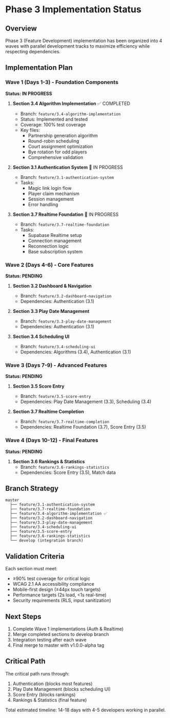 # Phase 3 Implementation Status

## Overview
Phase 3 (Feature Development) implementation has been organized into 4 waves with parallel development tracks to maximize efficiency while respecting dependencies.

## Implementation Plan

### Wave 1 (Days 1-3) - Foundation Components
**Status: IN PROGRESS**

1. **Section 3.4 Algorithm Implementation** ✅ COMPLETED
   - Branch: `feature/3.4-algorithm-implementation`
   - Status: Implemented and tested
   - Coverage: 100% test coverage
   - Key files:
     - Partnership generation algorithm
     - Round-robin scheduling
     - Court assignment optimization
     - Bye rotation for odd players
     - Comprehensive validation

2. **Section 3.1 Authentication System** 🚧 IN PROGRESS
   - Branch: `feature/3.1-authentication-system`
   - Tasks:
     - Magic link login flow
     - Player claim mechanism
     - Session management
     - Error handling

3. **Section 3.7 Realtime Foundation** 🚧 IN PROGRESS
   - Branch: `feature/3.7-realtime-foundation`
   - Tasks:
     - Supabase Realtime setup
     - Connection management
     - Reconnection logic
     - Base subscription system

### Wave 2 (Days 4-6) - Core Features
**Status: PENDING**

1. **Section 3.2 Dashboard & Navigation**
   - Branch: `feature/3.2-dashboard-navigation`
   - Dependencies: Authentication (3.1)

2. **Section 3.3 Play Date Management**
   - Branch: `feature/3.3-play-date-management`
   - Dependencies: Authentication (3.1)

3. **Section 3.4 Scheduling UI**
   - Branch: `feature/3.4-scheduling-ui`
   - Dependencies: Algorithms (3.4), Authentication (3.1)

### Wave 3 (Days 7-9) - Advanced Features
**Status: PENDING**

1. **Section 3.5 Score Entry**
   - Branch: `feature/3.5-score-entry`
   - Dependencies: Play Date Management (3.3), Scheduling (3.4)

2. **Section 3.7 Realtime Completion**
   - Branch: `feature/3.7-realtime-completion`
   - Dependencies: Realtime Foundation (3.7), Score Entry (3.5)

### Wave 4 (Days 10-12) - Final Features
**Status: PENDING**

1. **Section 3.6 Rankings & Statistics**
   - Branch: `feature/3.6-rankings-statistics`
   - Dependencies: Score Entry (3.5), Match data

## Branch Strategy

```
master
  ├── feature/3.1-authentication-system
  ├── feature/3.7-realtime-foundation
  ├── feature/3.4-algorithm-implementation ✅
  ├── feature/3.2-dashboard-navigation
  ├── feature/3.3-play-date-management
  ├── feature/3.4-scheduling-ui
  ├── feature/3.5-score-entry
  ├── feature/3.6-rankings-statistics
  └── develop (integration branch)
```

## Validation Criteria

Each section must meet:
- ≥90% test coverage for critical logic
- WCAG 2.1 AA accessibility compliance
- Mobile-first design (≥44px touch targets)
- Performance targets (2s load, <1s real-time)
- Security requirements (RLS, input sanitization)

## Next Steps

1. Complete Wave 1 implementations (Auth & Realtime)
2. Merge completed sections to develop branch
3. Integration testing after each wave
4. Final merge to master with v1.0.0-alpha tag

## Critical Path

The critical path runs through:
1. Authentication (blocks most features)
2. Play Date Management (blocks scheduling UI)
3. Score Entry (blocks rankings)
4. Rankings & Statistics (final feature)

Total estimated timeline: 14-18 days with 4-5 developers working in parallel.